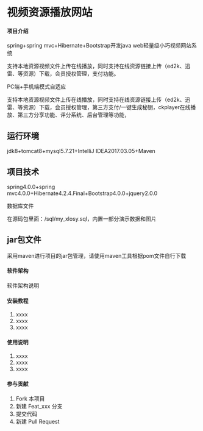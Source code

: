 # 视频资源播放网站

#### 项目介绍

spring+spring mvc+Hibernate+Bootstrap开发java web轻量级小巧视频网站系统

支持本地资源视频文件上传在线播放，同时支持在线资源链接上传（ed2k、迅雷、等资源）下载，会员授权管理，支付功能。

PC端+手机端模式自适应

支持本地资源视频文件上传在线播放，同时支持在线资源链接上传（ed2k、迅雷、等资源）下载，会员授权管理，第三方支付/一键生成秘钥，ckplayer在线播放、第三方分享功能、评分系统、后台管理等功能，

## 运行环境

jdk8+tomcat8+mysql5.7.21+IntelliJ IDEA2017.03.05+Maven

## 项目技术

spring4.0.0+spring mvc4.0.0+Hibernate4.2.4.Final+Bootstrap4.0.0+jquery2.0.0

数据库文件

在源码包里面：/sql/my_xlosy.sql，内置一部分演示数据和图片

## jar包文件

采用maven进行项目的jar包管理，请使用maven工具根据pom文件自行下载

#### 软件架构
软件架构说明


#### 安装教程

1. xxxx
2. xxxx
3. xxxx

#### 使用说明

1. xxxx
2. xxxx
3. xxxx

#### 参与贡献

1. Fork 本项目
2. 新建 Feat_xxx 分支
3. 提交代码
4. 新建 Pull Request
